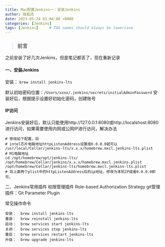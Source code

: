 ```yaml
---
title: Mac配置Jenkins一：安装Jenkins
author: 独孤流
date: 2023-05-24 01:04:00 +0800
categories: [Jenkins]
tags: [Jenkins]     # TAG names should always be lowercase
---
```


> ### 前言
之前安装了好几次Jenkins，但是笔记都丢了，现在重新记录

#### 一、安装Jenkins
安装：  `brew install jenkins-lts`

默认初始密码位置：`/Users/xxxx/.jenkins/secrets/initialAdminPassword`
安装好后，根据提示设置好初始化密码，创建账号

#### IP访问
Jenkins安装好后，默认只能使用http://127.0.0.1:8080或http://localshost:8080进行访问，如果需要使用内网或公网IP进行访问，解决办法
```
# 修改如下配置，将
# intel芯片电脑地址httpListenAddress设置成0.0.0.0就可以
/usr/local/Cellar/jenkins-lts/x.x.x/homebrew.mxcl.jenkins-lts.plist
# M1电脑地址
cd /opt/homebrew/opt/jenkins-lts/ 
/opt/homebrew/Cellar/jenkins/x.x.x/homebrew.mxcl.jenkins.plist
/opt/homebrew/Cellar/jenkins-lts/homebrew.mxcl.jenkins-lts.plist
# 将上面两个plist中的httpListenAddress后的ip地址，修改为本机IP或者0.0.0.0即可。
```

二、Jenkins常用插件
权限管理插件 Role-based Authorization Strategy
git管理插件：Git Parameter Plugin


常见操作命令
```
安装：  brew install jenkins-lts
重装：  brew reinstall jenkins-lts
启动：  brew services start jenkins-lts
关闭：  brew services stop jenkins-lts
重启：  brew services restart jenkins-lts
升级：  brew upgrade jenkins-lts
```

